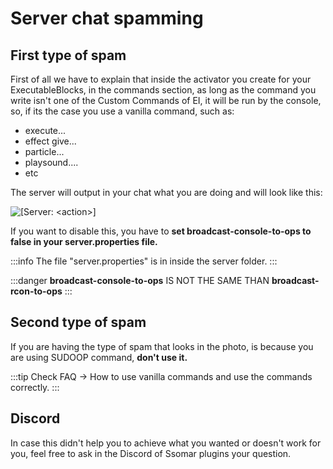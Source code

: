 # Server chat spamming

## First type of spam

First of all we have to explain that inside the activator you create for your ExecutableBlocks, in the commands section, as long as the command you write isn't one of the Custom Commands of EI, it will be run by the console, so, if its the case you use a vanilla command, such as:

* execute...
* effect give...
* particle...
* playsound....
* etc

The server will output in your chat what you are doing and will look like this:

![\[Server: \<action>\]](<../../../.gitbook/assets/image (150).png>)

If you want to disable this, you have to **set broadcast-console-to-ops to false in your server.properties file.**

:::info
The file "server.properties" is in inside the server folder.
:::

:::danger
****broadcast-console-to-ops**** IS NOT THE SAME THAN **broadcast-rcon-to-ops**
:::

## Second type of spam

If you are having the type of spam that looks in the photo, is because you are using SUDOOP command, **don't use it.**

:::tip
Check FAQ -> How to use vanilla commands and use the commands correctly.
:::

## Discord

In case this didn't help you to achieve what you wanted or doesn't work for you, feel free to ask in the Discord of Ssomar plugins your question.
